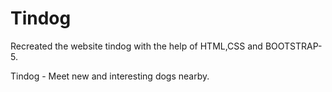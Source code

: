 # Tindog
Recreated the website tindog with the help of HTML,CSS and BOOTSTRAP-5.

Tindog - Meet new and interesting dogs nearby.
